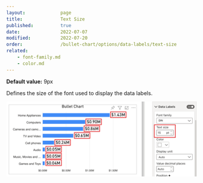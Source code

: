 ```yaml
---
layout:             page
title:              Text Size
published:          true
date:               2022-07-07
modified:   	    2022-07-20
order:              /bullet-chart/options/data-labels/text-size
related:
    - font-family.md
    - color.md
---
```


**Default value:** 9px

Defines the size of the font used to display the data labels.

<img src="images/data-labels-text-size.png" width="700">